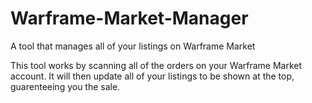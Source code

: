 # Warframe-Market-Manager
A tool that manages all of your listings on Warframe Market

This tool works by scanning all of the orders on your Warframe Market account. It will then update all of your listings to be shown at the top, guarenteeing you the sale.
